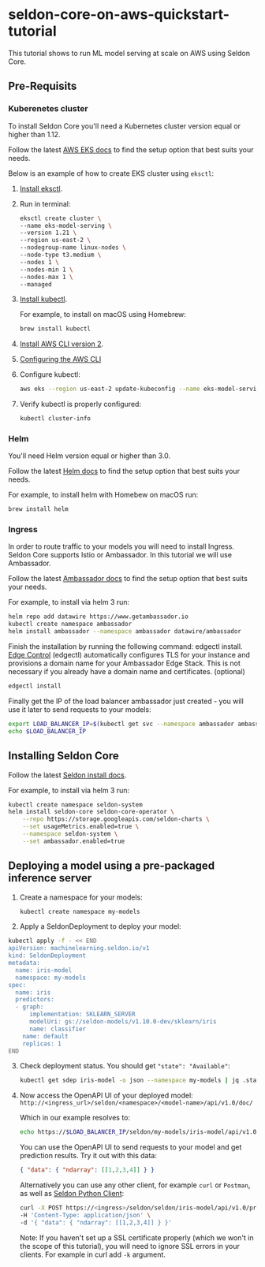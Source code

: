 # seldon-core-on-aws-quickstart-tutorial

This tutorial shows to run ML model serving at scale on AWS using Seldon Core.

## Pre-Requisits
### Kuberenetes cluster
To install Seldon Core you'll need a Kubernetes cluster version equal or higher than 1.12.

Follow the latest [AWS EKS docs](https://docs.aws.amazon.com/eks/latest/userguide/create-cluster.html) to find the setup option that best suits your needs.

Below is an example of how to create EKS cluster using `eksctl`:
1. [Install eksctl](https://docs.aws.amazon.com/eks/latest/userguide/eksctl.html).
2. Run in terminal:
    ```bash
    eksctl create cluster \
    --name eks-model-serving \
    --version 1.21 \
    --region us-east-2 \
    --nodegroup-name linux-nodes \
    --node-type t3.medium \
    --nodes 1 \
    --nodes-min 1 \
    --nodes-max 1 \
    --managed
    ```
3. [Install kubectl](https://kubernetes.io/docs/tasks/tools/#kubectl).
    
    For example, to install on macOS using Homebrew:
    ```bash
    brew install kubectl
    ```
4. [Install AWS CLI version 2](https://docs.aws.amazon.com/cli/latest/userguide/install-cliv2.html).
6. [Configuring the AWS CLI](https://docs.aws.amazon.com/cli/latest/userguide/cli-chap-configure.html)
7. Configure kubectl:
   ```bash
   aws eks --region us-east-2 update-kubeconfig --name eks-model-serving
   ```
8. Verify kubectl is properly configured:
   ```bash
   kubectl cluster-info
   ```
### Helm
You'll need Helm version equal or higher than 3.0.

Follow the latest [Helm docs](https://helm.sh/docs/intro/install/) to find the setup option that best suits your needs.

For example, to install helm with Homebew on macOS run:
```bash
brew install helm
```

### Ingress
In order to route traffic to your models you will need to install Ingress. Seldon Core supports Istio or Ambassador. In this tutorial we will use Ambassador.

Follow the latest [Ambassador docs](https://www.getambassador.io/docs/edge-stack/latest/topics/install/) to find the setup option that best suits your needs.

For example, to install via helm 3 run:
```bash
helm repo add datawire https://www.getambassador.io
kubectl create namespace ambassador
helm install ambassador --namespace ambassador datawire/ambassador
```
Finish the installation by running the following command: edgectl install. [Edge Control](https://www.getambassador.io/docs/edge-stack/latest/topics/using/edgectl/edge-control) (edgectl) automatically configures TLS for your instance and provisions a domain name for your Ambassador Edge Stack. This is not necessary if you already have a domain name and certificates.  (optional)
```bash
edgectl install
```

Finally get the IP of the load balancer ambassador just created - you will use it later to send requests to your models:
```bash
export LOAD_BALANCER_IP=$(kubectl get svc --namespace ambassador ambassador -o jsonpath='{.status.loadBalancer.ingress[0].hostname}')
echo $LOAD_BALANCER_IP
```

## Installing Seldon Core
Follow the latest [Seldon install docs](https://docs.seldon.io/projects/seldon-core/en/latest/workflow/install.html).

For example, to install via helm 3 run:
```bash
kubectl create namespace seldon-system
helm install seldon-core seldon-core-operator \
    --repo https://storage.googleapis.com/seldon-charts \
    --set usageMetrics.enabled=true \
    --namespace seldon-system \
    --set ambassador.enabled=true
```

## Deploying a model using a pre-packaged inference server
1. Create a namespace for your models:
    ```bash
    kubectl create namespace my-models
    ```
2. Apply a SeldonDeployment to deploy your model:
```bash
kubectl apply -f - << END
apiVersion: machinelearning.seldon.io/v1
kind: SeldonDeployment
metadata:
  name: iris-model
  namespace: my-models
spec:
  name: iris
  predictors:
  - graph:
      implementation: SKLEARN_SERVER
      modelUri: gs://seldon-models/v1.10.0-dev/sklearn/iris
      name: classifier
    name: default
    replicas: 1
END
```
3. Check deployment status. You should get `"state": "Available"`:
    ```bash
    kubectl get sdep iris-model -o json --namespace my-models | jq .status
    ```
4. Now access the OpenAPI UI of your deployed model: `http://<ingress_url>/seldon/<namespace>/<model-name>/api/v1.0/doc/`
   
   Which in our example resolves to:
   ```bash
   echo https://$LOAD_BALANCER_IP/seldon/my-models/iris-model/api/v1.0/doc/
   ```

    You can use the OpenAPI UI to send requests to your model and get prediction results. Try it out with this data:
    ```json
    { "data": { "ndarray": [[1,2,3,4]] } }
    ```

    Alternatively you can use any other client, for example `curl` or `Postman`, as well as [Seldon Python Client](https://docs.seldon.io/projects/seldon-core/en/latest/python/seldon_client.html):
    ```bash
    curl -X POST https://<ingress>/seldon/seldon/iris-model/api/v1.0/predictions \
    -H 'Content-Type: application/json' \
    -d '{ "data": { "ndarray": [[1,2,3,4]] } }'
    ```
    Note: If you haven't set up a SSL certificate properly (which we won't in the scope of this tutorial), you will need to ignore SSL errors in your clients. For example in curl add `-k` argument.
